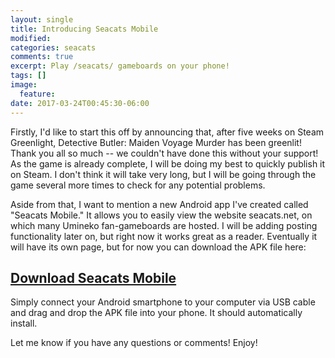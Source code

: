 ```yaml
---
layout: single
title: Introducing Seacats Mobile
modified:
categories: seacats
comments: true
excerpt: Play /seacats/ gameboards on your phone!
tags: []
image:
  feature:
date: 2017-03-24T00:45:30-06:00
---
```


Firstly, I'd like to start this off by announcing that, after five weeks on Steam Greenlight, Detective Butler: Maiden Voyage Murder has been greenlit! Thank you all so much -- we couldn't have done this without your support!
 As the game is already complete, I will be doing my best to quickly publish it on Steam. I don't think it will take very long, but I will be going through the game several more times to check for any potential problems.
 
Aside from that, I want to mention a new Android app I've created called "Seacats Mobile." It allows you to easily view the website seacats.net, on which many Umineko fan-gameboards are hosted. I will be adding posting functionality later on, but right now it works great as a reader. Eventually it will have its own page, but for now you can download the APK file here:

## [Download Seacats Mobile](https://play.goldbargames.com/downloads/seacats-mobile.apk)

Simply connect your Android smartphone to your computer via USB cable and drag and drop the APK file into your phone. It should automatically install.

Let me know if you have any questions or comments! Enjoy!
